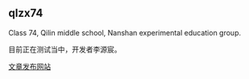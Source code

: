 ## qlzx74

Class 74, Qilin middle school, Nanshan experimental education group.

目前正在测试当中，开发者李源宸。

[文章发布网站](https://210400.xyz/)


